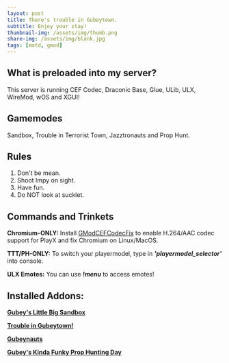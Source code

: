 ```yaml
---
layout: post
title: There's trouble in Gubeytown. 
subtitle: Enjoy your stay!
thumbnail-img: /assets/img/thumb.png
share-img: /assets/img/blank.jpg
tags: [motd, gmod]
---
```


## What is preloaded into my server?

This server is running CEF Codec, Draconic Base, Glue, ULib, ULX, WireMod, wOS and XGUI!


## Gamemodes 

Sandbox, Trouble in Terrorist Town, Jazztronauts and Prop Hunt.


## Rules
1. Don't be mean.
2. Shoot Impy on sight.
3. Have fun.
4. Do NOT look at sucklet.

## Commands and Trinkets
**Chromium-ONLY:** Install [GModCEFCodecFix](https://github.com/solsticegamestudios/GModCEFCodecFix) to enable H.264/AAC codec support for PlayX and fix Chromium on Linux/MacOS.

**TTT/PH-ONLY:** To switch your playermodel, type in **_'playermodel_selector'_** into console.

**ULX Emotes:** You can use **_!menu_** to access emotes!



## Installed Addons:
**[Gubey's Little Big Sandbox](https://steamcommunity.com/sharedfiles/filedetails/?id=2942333792)**

**[Trouble in Gubeytown!](https://steamcommunity.com/sharedfiles/filedetails/?id=2814639352)** 

**[Gubeynauts](https://steamcommunity.com/sharedfiles/filedetails/?id=2938014667)** 

**[Gubey's Kinda Funky Prop Hunting Day](https://steamcommunity.com/sharedfiles/filedetails/?id=2939704865)** 
